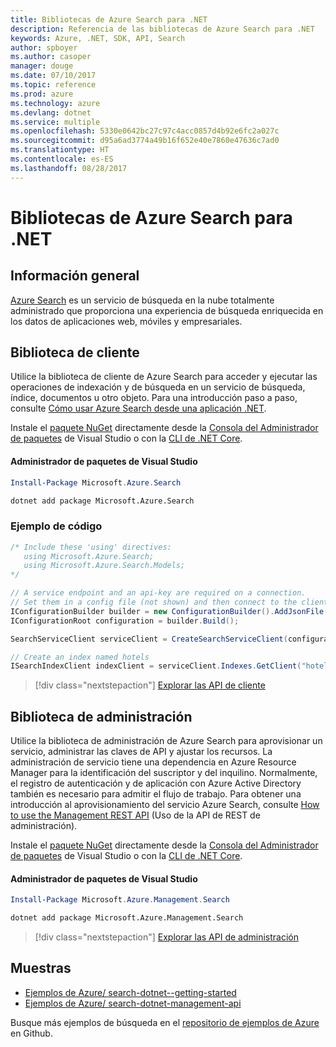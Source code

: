 ```yaml
---
title: Bibliotecas de Azure Search para .NET
description: Referencia de las bibliotecas de Azure Search para .NET
keywords: Azure, .NET, SDK, API, Search
author: spboyer
ms.author: casoper
manager: douge
ms.date: 07/10/2017
ms.topic: reference
ms.prod: azure
ms.technology: azure
ms.devlang: dotnet
ms.service: multiple
ms.openlocfilehash: 5330e0642bc27c97c4acc0857d4b92e6fc2a027c
ms.sourcegitcommit: d95a6ad3774a49b16f652e40e7860e47636c7ad0
ms.translationtype: HT
ms.contentlocale: es-ES
ms.lasthandoff: 08/28/2017
---
```

# <a name="azure-search-libraries-for-net"></a>Bibliotecas de Azure Search para .NET

## <a name="overview"></a>Información general

[Azure Search](https://docs.microsoft.com/azure/search/search-what-is-azure-search) es un servicio de búsqueda en la nube totalmente administrado que proporciona una experiencia de búsqueda enriquecida en los datos de aplicaciones web, móviles y empresariales.

## <a name="client-library"></a>Biblioteca de cliente

Utilice la biblioteca de cliente de Azure Search para acceder y ejecutar las operaciones de indexación y de búsqueda en un servicio de búsqueda, índice, documentos u otro objeto. Para una introducción paso a paso, consulte [Cómo usar Azure Search desde una aplicación .NET](https://docs.microsoft.com/azure/search/search-howto-dotnet-sdk).

Instale el [paquete NuGet](https://www.nuget.org/packages/Microsoft.Azure.Search) directamente desde la [Consola del Administrador de paquetes][PackageManager] de Visual Studio o con la [CLI de .NET Core][DotNetCLI].

#### <a name="visual-studio-package-manager"></a>Administrador de paquetes de Visual Studio

```powershell
Install-Package Microsoft.Azure.Search
```

```bash
dotnet add package Microsoft.Azure.Search
```

### <a name="code-example"></a>Ejemplo de código

```csharp
/* Include these 'using' directives:
   using Microsoft.Azure.Search;
   using Microsoft.Azure.Search.Models;
*/

// A service endpoint and an api-key are required on a connection.
// Set them in a config file (not shown) and then connect to the client.
IConfigurationBuilder builder = new ConfigurationBuilder().AddJsonFile("appsettings.json");
IConfigurationRoot configuration = builder.Build();

SearchServiceClient serviceClient = CreateSearchServiceClient(configuration);

// Create an index named hotels
ISearchIndexClient indexClient = serviceClient.Indexes.GetClient("hotels");

```

> [!div class="nextstepaction"]
> [Explorar las API de cliente](/dotnet/api/overview/azure/search/client)


## <a name="management-library"></a>Biblioteca de administración

Utilice la biblioteca de administración de Azure Search para aprovisionar un servicio, administrar las claves de API y ajustar los recursos. La administración de servicio tiene una dependencia en Azure Resource Manager para la identificación del suscriptor y del inquilino. Normalmente, el registro de autenticación y de aplicación con Azure Active Directory también es necesario para admitir el flujo de trabajo. Para obtener una introducción al aprovisionamiento del servicio Azure Search, consulte [How to use the Management REST API](https://docs.microsoft.com/rest/api/searchmanagement/search-howto-management-rest-api) (Uso de la API de REST de administración).

Instale el [paquete NuGet](https://www.nuget.org/packages/Microsoft.Azure.Management.Search) directamente desde la [Consola del Administrador de paquetes][PackageManager] de Visual Studio o con la [CLI de .NET Core][DotNetCLI].

#### <a name="visual-studio-package-manager"></a>Administrador de paquetes de Visual Studio

```powershell
Install-Package Microsoft.Azure.Management.Search
```

```bash
dotnet add package Microsoft.Azure.Management.Search
```

> [!div class="nextstepaction"]
> [Explorar las API de administración](/dotnet/api/overview/azure/search/management)

## <a name="samples"></a>Muestras

 + [Ejemplos de Azure/ search-dotnet--getting-started](https://github.com/Azure-Samples/search-dotnet-getting-started)
 + [Ejemplos de Azure/ search-dotnet-management-api](https://github.com/Azure-Samples/search-dotnet-management-api)

Busque más ejemplos de búsqueda en el [repositorio de ejemplos de Azure](https://github.com/Azure-Samples/) en Github.

[PackageManager]: https://docs.microsoft.com/nuget/tools/package-manager-console
[DotNetCLI]: https://docs.microsoft.com/en-us/dotnet/core/tools/dotnet-add-package
